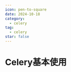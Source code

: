 ```yaml
---
icon: pen-to-square
date: 2024-10-18
category:
  - celery
tag:
  - celery
star: false
---
```


# Celery基本使用